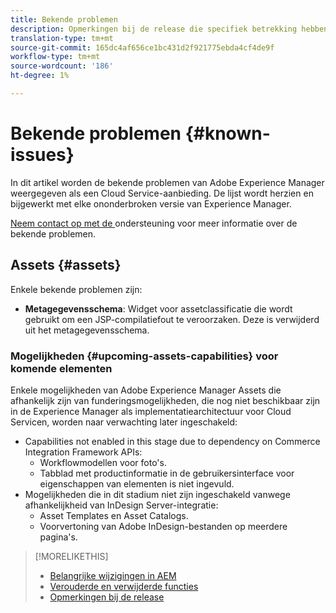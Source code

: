 ```yaml
---
title: Bekende problemen
description: Opmerkingen bij de release die specifiek betrekking hebben op bekende problemen met Adobe Experience Manager als Cloud Service
translation-type: tm+mt
source-git-commit: 165dc4af656ce1bc431d2f921775ebda4cf4de9f
workflow-type: tm+mt
source-wordcount: '186'
ht-degree: 1%

---
```



# Bekende problemen {#known-issues}

In dit artikel worden de bekende problemen van Adobe Experience Manager weergegeven als een Cloud Service-aanbieding. De lijst wordt herzien en bijgewerkt met elke ononderbroken versie van Experience Manager.

[Neem contact op met de ](https://helpx.adobe.com/support/experience-manager.html) ondersteuning voor meer informatie over de bekende problemen.

<!-- 
## Platform {#platform}

## Sites {#sites}
-->

## Assets {#assets}

<!-- Jira label: assets-cloud-known-issues -->

Enkele bekende problemen zijn:

* **Metagegevensschema**: Widget voor assetclassificatie die wordt gebruikt om een JSP-compilatiefout te veroorzaken. Deze is verwijderd uit het metagegevensschema. <!-- CQ-4282865, CQ-4284633 -->

### Mogelijkheden {#upcoming-assets-capabilities} voor komende elementen

Enkele mogelijkheden van Adobe Experience Manager Assets die afhankelijk zijn van funderingsmogelijkheden, die nog niet beschikbaar zijn in de Experience Manager als implementatiearchitectuur voor Cloud Servicen, worden naar verwachting later ingeschakeld:

* Capabilities not enabled in this stage due to dependency on Commerce Integration Framework APIs:
   * Workflowmodellen voor foto&#39;s.
   * Tabblad met productinformatie in de gebruikersinterface voor eigenschappen van elementen is niet ingevuld.
* Mogelijkheden die in dit stadium niet zijn ingeschakeld vanwege afhankelijkheid van InDesign Server-integratie:
   * Asset Templates en Asset Catalogs.
   * Voorvertoning van Adobe InDesign-bestanden op meerdere pagina&#39;s.

>[!MORELIKETHIS]
>
>* [Belangrijke wijzigingen in AEM](aem-cloud-changes.md)
>* [Verouderde en verwijderde functies](deprecated-removed-features.md)
>* [Opmerkingen bij de release](home.md)


